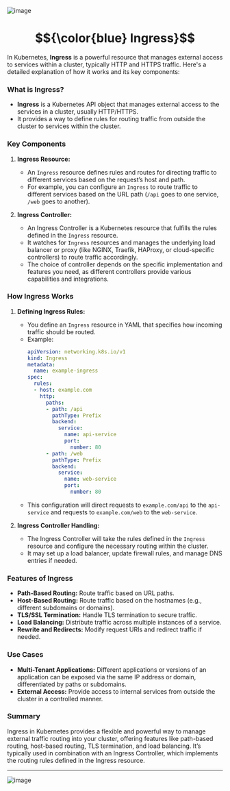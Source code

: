 

![image](https://github.com/user-attachments/assets/6da07273-2a56-47b9-b553-95ab921409c6)












# $${\color{blue} Ingress}$$


In Kubernetes, **Ingress** is a powerful resource that manages external access to services within a cluster, typically HTTP and HTTPS traffic. Here's a detailed explanation of how it works and its key components:

### What is Ingress?

- **Ingress** is a Kubernetes API object that manages external access to the services in a cluster, usually HTTP/HTTPS.
- It provides a way to define rules for routing traffic from outside the cluster to services within the cluster.

### Key Components

1. **Ingress Resource:**
   - An `Ingress` resource defines rules and routes for directing traffic to different services based on the request’s host and path.
   - For example, you can configure an `Ingress` to route traffic to different services based on the URL path (`/api` goes to one service, `/web` goes to another).

2. **Ingress Controller:**
   - An Ingress Controller is a Kubernetes resource that fulfills the rules defined in the `Ingress` resource. 
   - It watches for `Ingress` resources and manages the underlying load balancer or proxy (like NGINX, Traefik, HAProxy, or cloud-specific controllers) to route traffic accordingly.
   - The choice of controller depends on the specific implementation and features you need, as different controllers provide various capabilities and integrations.

### How Ingress Works

1. **Defining Ingress Rules:**
   - You define an `Ingress` resource in YAML that specifies how incoming traffic should be routed.
   - Example:
     ```yaml
     apiVersion: networking.k8s.io/v1
     kind: Ingress
     metadata:
       name: example-ingress
     spec:
       rules:
       - host: example.com
         http:
           paths:
           - path: /api
             pathType: Prefix
             backend:
               service:
                 name: api-service
                 port:
                   number: 80
           - path: /web
             pathType: Prefix
             backend:
               service:
                 name: web-service
                 port:
                   number: 80
     ```
   - This configuration will direct requests to `example.com/api` to the `api-service` and requests to `example.com/web` to the `web-service`.

2. **Ingress Controller Handling:**
   - The Ingress Controller will take the rules defined in the `Ingress` resource and configure the necessary routing within the cluster.
   - It may set up a load balancer, update firewall rules, and manage DNS entries if needed.

### Features of Ingress

- **Path-Based Routing:** Route traffic based on URL paths.
- **Host-Based Routing:** Route traffic based on the hostnames (e.g., different subdomains or domains).
- **TLS/SSL Termination:** Handle TLS termination to secure traffic.
- **Load Balancing:** Distribute traffic across multiple instances of a service.
- **Rewrite and Redirects:** Modify request URIs and redirect traffic if needed.

### Use Cases

- **Multi-Tenant Applications:** Different applications or versions of an application can be exposed via the same IP address or domain, differentiated by paths or subdomains.
- **External Access:** Provide access to internal services from outside the cluster in a controlled manner.

### Summary

Ingress in Kubernetes provides a flexible and powerful way to manage external traffic routing into your cluster, offering features like path-based routing, host-based routing, TLS termination, and load balancing. It’s typically used in combination with an Ingress Controller, which implements the routing rules defined in the Ingress resource.



------------------------------------------------------------------------------------------------------------------------------------------------------------------------------------------





![image](https://github.com/user-attachments/assets/1a57749d-f215-44df-a3dc-2acc78a4d6c9)
